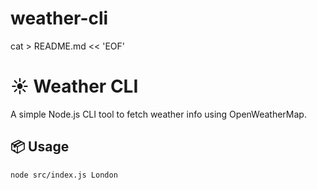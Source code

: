# weather-cli

cat > README.md << 'EOF'
# ☀️ Weather CLI

A simple Node.js CLI tool to fetch weather info using OpenWeatherMap.

## 📦 Usage

```bash
node src/index.js London
